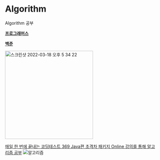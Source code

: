 # Algorithm
Algorithm  공부

[**프로그래머스**](https://programmers.co.kr/)

[**백준**](https://www.acmicpc.net/problem/tags)

<img width="290" alt="스크린샷 2022-03-18 오후 5 34 22" src="https://user-images.githubusercontent.com/42603919/158981092-ed549aeb-f128-44e0-9519-6b154b4918a4.png">



[매일 한 번에 끝내는 코딩테스트 369 Java편 초격차 패키지 Online 강의를 통해 알고리즘 공부](https://fastcampus.co.kr/)
![알고리즘](https://user-images.githubusercontent.com/42603919/138474194-9afdcd32-66a1-4a34-a06e-c2c767c2ec18.PNG)



